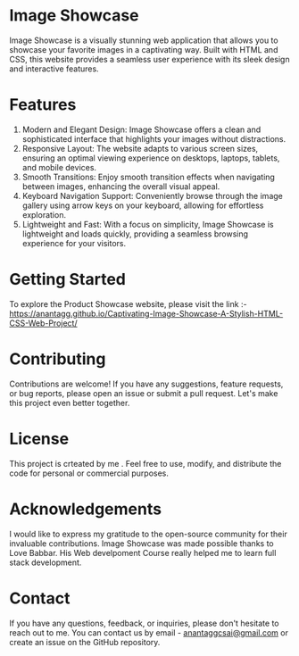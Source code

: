 # Image Showcase
Image Showcase is a visually stunning web application that allows you to showcase your favorite images in a captivating way. Built with HTML and CSS, this website provides a seamless user experience with its sleek design and interactive features.

# Features
1. Modern and Elegant Design: Image Showcase offers a clean and sophisticated interface that highlights your images without distractions.
2. Responsive Layout: The website adapts to various screen sizes, ensuring an optimal viewing experience on desktops, laptops, tablets, and mobile devices.
3. Smooth Transitions: Enjoy smooth transition effects when navigating between images, enhancing the overall visual appeal.
4. Keyboard Navigation Support: Conveniently browse through the image gallery using arrow keys on your keyboard, allowing for effortless exploration.
5. Lightweight and Fast: With a focus on simplicity, Image Showcase is lightweight and loads quickly, providing a seamless browsing experience for your visitors.

# Getting Started

To explore the Product Showcase website, please visit the link :- https://anantagg.github.io/Captivating-Image-Showcase-A-Stylish-HTML-CSS-Web-Project/

# Contributing
Contributions are welcome! If you have any suggestions, feature requests, or bug reports, please open an issue or submit a pull request. Let's make this project even better together.

# License
This project is crteated by me . Feel free to use, modify, and distribute the code for personal or commercial purposes.

# Acknowledgements
I would like to express my gratitude to the open-source community for their invaluable contributions. Image Showcase was made possible thanks to Love Babbar.
His Web develpoment Course really helped me to learn full stack development.

# Contact
If you have any questions, feedback, or inquiries, please don't hesitate to reach out to me. You can contact us by email - anantaggcsai@gmail.com or create an issue on the GitHub repository.

